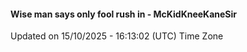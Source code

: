 #### Wise man says only fool rush in - McKidKneeKaneSir
Updated on 15/10/2025 - 16:13:02 (UTC) Time Zone
